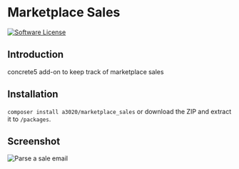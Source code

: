 # Marketplace Sales

[![Software License][ico-license]](LICENSE.txt)

## Introduction
concrete5 add-on to keep track of marketplace sales

## Installation
`composer install a3020/marketplace_sales` or download the ZIP and extract it to `/packages`.

## Screenshot
![Parse a sale email](https://user-images.githubusercontent.com/1431100/41340660-6e0b8656-6ee7-11e8-81fa-0fef1fca2e90.png)

[ico-license]: https://img.shields.io/badge/license-MIT-brightgreen.svg?style=flat-square
